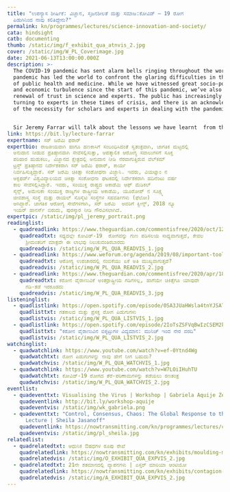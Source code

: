 ```yaml
---
title: "ಉಪನ್ಯಾಸ ಶೀರ್ಷಿಕೆ: ವಿಜ್ಞಾನ, ಸೃಜನಶೀಲತೆ ಮತ್ತು ಸಮಾಜ:ಕೋವಿಡ್‌ – 19 ರೋಗ
  ಪಿಡುಗಿನಿಂದ ನಾವು ಕಲಿತಿದ್ದೇನು?"
permalink: kn/programmes/lectures/science-innovation-and-society/
cata: hindsight
catb: documenting
thumb: /static/img/f_exhibit_qua_atnvis_2.jpg
cover: /static/img/W_PL_Coverimage.jpg
date: 2021-06-13T13:00:00.000Z
description: >-
  The COVID-19 pandemic has sent alarm bells ringing throughout the world. This
  pandemic has led the world to confront the glaring difficulties in the realm
  of public health and medicine. While we have witnessed great socio-political
  and economic turbulence since the start of this pandemic, we’ve also seen a
  renewal of trust in science and experts. The public has increasingly been
  turning to experts in these times of crisis, and there is an acknowledgement
  of the necessity for scholars and experts in dealing with the pandemic. 


  Sir Jeremy Farrar will talk about the lessons we have learnt  from the Covid-19 pandemic, and the ways in which the role of medicine and healthcare are conceptualized anew in society.
link: https://bit.ly/lecture-farrar
expertname: ಸರ್‌ ಜರೆಮಿ ಫರಾರ್‌
expertbio: ರಾಜಕೀಯವಾಗಿ ಹಾಗೂ ಹಣಕಾಸಿಗೆ ಸಂಬಂಧಿಸಿದಂತೆ ಸ್ವತಂತ್ರವಾಗಿ, ಜಾಗತಿಕ ಮಟ್ಟದಲ್ಲಿ
  ಅನುದಾನ ನೀಡುವ ಪ್ರತಿಷ್ಠಾನವಾಗಿ ಸೇವೆಸಲ್ಲಿಸುತ್ತಾ, ಆಪತ್ಕಾಲಿಕ ಆರೋಗ್ಯ ಸವಾಲುಗಳಿಗೆ ಸೂಕ್ತ
  ಪರಿಹಾರ ಹುಡುಕಲು, ವಿಜ್ಞಾನದ ಕ್ಷೇತ್ರದಲ್ಲಿ ಅನುದಾನ ನೀಡಿ ನೆರವಾಗುತ್ತಿರುವ ವೆಲ್‌ಕಮ್‌
  ಟ್ರಸ್ಟ್‌ ಪ್ರತಿಷ್ಠಾನದ ನಿರ್ದೇಶಕರಾಗಿ ಸರ್‌ ಜರೆಮಿ ಫರಾರ್‌, ಕಾರ್ಯ
  ನಿರ್ವಹಿಸುತ್ತಿದ್ದಾರೆ.‌ ಸರ್‌ ಜರೆಮಿ ಚಿಕಿತ್ಸಾ ಸಂಶೋಧನಾ ವಿಜ್ಞಾನಿ. ಇವರು, ವಿಯಟ್ನಾಂ ನ
  ಆಕ್ಸಫರ್ಡ್‌ ವಿಶ್ವವಿದ್ಯಾಲಯದ ಚಿಕಿತ್ಸಾ ಸಂಶೋಧನಾ ಘಟಕದಲ್ಲಿ ನಿರ್ದೇಶಕರಾಗಿ ಹದಿನೆಂಟು ವರ್ಷ
  ಕಾಲ ಸೇವೆಸಲ್ಲಿಸಿದ್ದಾರೆ. ಇವರು, ಸಂಯುಕ್ತ ರಾಷ್ಟ್ರದ ಅಕಾಡೆಮಿ ಆಫ್‌ ಮೆಡಿಕಲ್‌
  ಸೈನ್ಸ್, ಅಮೇರಿಕಾ ಸಂಯುಕ್ತ ರಾಜ್ಯಗಳ ರಾಷ್ಟ್ರೀಯ ಅಕಾಡೆಮಿ, ಯೂರೋಪ್‌ ನ ಸೂಕ್ಷ್ಮ
  ಜೀವಶಾಸ್ತ್ರ ಸಂಸ್ಥೆ ಮತ್ತು ರಾಯಲ್‌ ಸೊಸೈಟಿ ಸಂಸ್ಥೆಗಳ ಸಹವರ್ತಿಗಳು (ಫೆಲೋ)
  ಆಗಿದ್ದಾರೆ. ಜಾಗತಿಕ ಆರೋಗ್ಯ ಸೇವೆಗಳಿಗಾಗಿ, ಸರ್‌ ಜರೆಮಿ  ಅವರಿಗೆ ಕ್ವೀನ್ಸ್‌, 2018 ನ್ಯೂ
  ಇಯರ್‌ ಹಾನರ್ಸ್‌ ಬಿರುದು, ಪುರಸ್ಕಾರ ನೀಡಿ ಗೌರವಿಸಲಾಗಿದೆ.
expertpic: /static/img/pl_jeremy_portrait.png
readinglist:
  - quadreadlink: https://www.theguardian.com/commentisfree/2020/oct/12/covid-19-treatable-vaccines-treatments
    quadreadtxt: ಸಧ್ಯದಲ್ಲೇ ‌ಕೋವಿಡ್-19‌  ರೋಗವನ್ನು ಗುಣ ಪಡಿಸಲಯ ಸಾಧ್ಯವಾಗುತ್ತದೆ, ಕೇವಲ
      ಶ್ರೀಮಂತರಿಗೆ ಮಾತ್ರವೇ ಈ ಲಾಭವು ನಿಲುಕುವಂತಿರಬಾರದು
    quadreadvis: /static/img/W_PL_QUA_READVIS_1.jpg
  - quadreadlink: https://www.weforum.org/agenda/2019/08/important-tool-in-healthcare-is-trust-vaccines-africa/
    quadreadtxt: ಆರೋಗ್ಯ ಉಪಚಾರದಲ್ಲಿ ನಂಬಿಕೆಯು ಏಕೆ ಅತಿ ಮುಖ್ಯವಾಗುತ್ತದೆ?
    quadreadvis: /static/img/W_PL_QUA_READVIS_2.jpg
  - quadreadlink: https://www.theguardian.com/commentisfree/2020/apr/18/coronavirus-knows-no-international-borders-neither-must-its-eventual-cure
    quadreadtxt: ಕರೋನ ವೈರಾಣುವಿಕೆ ಅಂತರ್ರಾಷ್ಟ್ರೀಯ ಗಡಿಗಳಿಲ್ಲ, ಹಾಗೆಯೇ ಚಿಕಿತ್ಸೆಗೂ ಯಾವುದೇ
      ಗಡಿ-ತಡೆ ಇರಕೂಡದು
    quadreadvis: /static/img/W_PL_QUA_READVIS_3.jpg
listeninglist:
  - quadlistlink: https://open.spotify.com/episode/0SA3JUaHWsla4tnYJSATJV
    quadlisttxt: ಗತಕಾಲದ ಮತ್ತು ಪ್ರಸಕ್ತ ರೋಗ ಪಿಡುಗುಗಳು
    quadlistvis: /static/img/W_PL_QUA_LISTVIS_1.jpg
  - quadlistlink: https://open.spotify.com/episode/2IoTsZSFVqBwIzCSEM2k4o
    quadlisttxt: "ಕರೋನ ವೈರಾಣುವಿನ ಬಿಕ್ಕಟ್ಟುಗಳ ವಿದ್ಯಮಾನ: ಮುನಿಚ್‌ ಇಂದ ನೇರ ವರದಿ"
    quadlistvis: /static/img/W_PL_QUA_LISTVIS_2.jpg
watchinglist:
  - quadwatchlink: https://www.youtube.com/watch?v=ef-0Ytnd4Wg
    quadwatchtxt: ರೋಗ ಪಿಡುಗುಗಳನ್ನು ನಾವು ಹೇಗೆ ನೀಗ ಬಹುದು?
    quadwatchvis: /static/img/W_PL_QUA_WATCHVIS_1.jpg
  - quadwatchlink: https://www.youtube.com/watch?v=W7LOiIHuhTU
    quadwatchtxt: ಕೋವಿಡ್-19‌ ರೋಗದ ತೆರೆ-ಪರಿಣಾಮಗಳನ್ನು ತಡೆಯಲು ರಣತಂತ್ರ
    quadwatchvis: /static/img/W_PL_QUA_WATCHVIS_2.jpg
eventlist:
  - quadeventtxt: Visualising the Virus | Workshop | Gabriela Aquije Zegarra
    quadeventlink: http://bit.ly/workshop-aquije
    quadeventvis: /static/img/wk_gabriela.png
  - quadeventtxt: "Control, Consensus, Chaos: The Global Response to the Pandemic |
      Lecture | Sheila Jasanoff"
    quadeventlink: https://nowtransmitting.com/kn/programmes/lectures/control-consensus-chaos/
    quadeventvis: /static/img/pl_sheila.jpg
relatedlist:
  - quadrelatedtxt: ಆಧುನಿಕ ಔಷಧಗಳ ರೂಪು ರೇಖೆ
    quadrelatedlink: https://nowtransmitting.com/kn/exhibits/moulding-modern-medicine/
    quadrelatedvis: /static/img/O_EXHIBIT_QUA_EXPVIS_2.jpg
  - quadrelatedtxt: 21ನೇ ಶತಮಾನದಲ್ಲಿ ವ್ಯಾಪನಗಳು | ಎಸ್ತರ್‌ ಮಾರಿಯಾ ಆಂಟಿಯೋ
    quadrelatedlink: https://nowtransmitting.com/kn/exhibits/contagion-21st-century/
    quadrelatedvis: /static/img/A_EXHIBIT_QUA_EXPVIS_2.jpg
---
```

